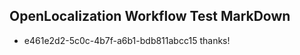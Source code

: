 ## OpenLocalization Workflow Test MarkDown
* e461e2d2-5c0c-4b7f-a6b1-bdb811abcc15 
thanks!<!--HONumber=Mar16_HO2-->
